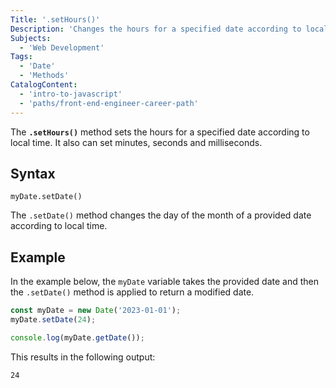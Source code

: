 ```yaml
---
Title: '.setHours()'
Description: 'Changes the hours for a specified date according to local time.'
Subjects:
  - 'Web Development'
Tags:
  - 'Date'
  - 'Methods'
CatalogContent:
  - 'intro-to-javascript'
  - 'paths/front-end-engineer-career-path'
---
```


The **`.setHours()`** method sets the hours for a specified date according to local time. It also can set minutes, seconds and milliseconds.

## Syntax

```pseudo
myDate.setDate()
```

The `.setDate()` method changes the day of the month of a provided date according to local time.

## Example

In the example below, the `myDate` variable takes the provided date and then the `.setDate()` method is applied to return a modified date.

```js
const myDate = new Date('2023-01-01');
myDate.setDate(24);

console.log(myDate.getDate());
```

This results in the following output:

```shell
24
```

